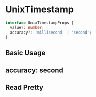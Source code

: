 # UnixTimestamp

```ts
interface UnixTimestampProps {
  value?: number;
  accuracy?: 'millisecond' | 'second';
}
```

## Basic Usage

<code src="./demos/basic.tsx"></code>

## accuracy: second

<code src="./demos/second.tsx"></code>

## Read Pretty

<code src="./demos/read-pretty.tsx"></code>
